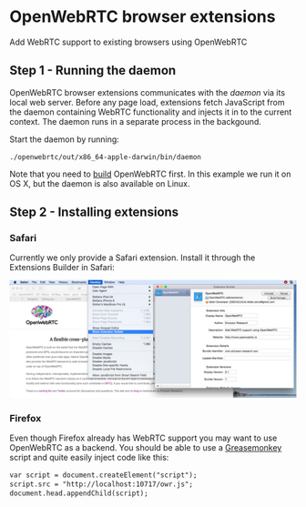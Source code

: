 OpenWebRTC browser extensions
=============================

Add WebRTC support to existing browsers using OpenWebRTC

## Step 1 - Running the daemon
OpenWebRTC browser extensions communicates with the *daemon* via its local web server. Before any page load, extensions fetch JavaScript from the daemon containing WebRTC functionality and injects it in to the current context. The daemon runs in a separate process in the backgound. 

Start the daemon by running:
```
./openwebrtc/out/x86_64-apple-darwin/bin/daemon
```
Note that you need to [build](https://github.com/EricssonResearch/openwebrtc#building) OpenWebRTC first. In this example we run it on OS X, but the daemon is also available on Linux.

## Step 2 - Installing extensions

### Safari
Currently we only provide a Safari extension. Install it through the Extensions Builder in Safari:

![Safari screenshot](https://github.com/EricssonResearch/openwebrtc-browser-extensions/blob/master/imgs/safari_screenshot.png)

### Firefox
Even though Firefox already has WebRTC support you may want to use OpenWebRTC as a backend. You should be able to use a [Greasemonkey](https://github.com/greasemonkey/greasemonkey/) script and quite easily inject code like this:

```
var script = document.createElement("script");
script.src = "http://localhost:10717/owr.js";
document.head.appendChild(script);
```

